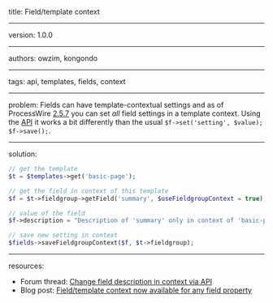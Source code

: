 title: Field/template context

----

version: 1.0.0

----

authors: owzim, kongondo

----

tags: api, templates, fields, context

----

problem:
Fields can have template-contextual settings and as of ProcessWire [2.5.7](http://processwire.com/blog/posts/processwire-2.5.7-core-updates/) you can set *all* field settings in a template context. Using the [API](https://processwire.com/api/) it works a bit differently than the usual `$f->set('setting', $value); $f->save();`.

----

solution:

```PHP
// get the template
$t = $templates->get('basic-page');

// get the field in context of this template
$f = $t->fieldgroup->getField('summary', $useFieldgroupContext = true);

// value of the field
$f->description = "Description of 'summary' only in context of 'basic-page'";

// save new setting in context
$fields->saveFieldgroupContext($f, $t->fieldgroup);
```

----

resources:
* Forum thread: [Change field description in context via API](https://processwire.com/talk/topic/6656-change-field-description-in-context-via-api/?p=65139)
* Blog post: [Field/template context now available for any field property](http://processwire.com/blog/posts/processwire-2.5.7-core-updates/#field-template-context-now-available-for-any-field-property)
